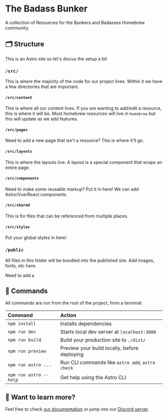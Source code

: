 # The Badass Bunker

A collection of Resources for the Bunkers and Badasses Homebrew community.

## 🗂️ Structure

This is an Astro site so let's discus the setup a bit

### `/src/`

This is where the majority of the code for our project lives. Within it we have a few directories that are important.

#### `/src/content`

This is where all our content lives. If you are wanting to add/edit a resource, this is where it will be. Most homebrew 
resources will live in `homebrew` but this will update as we add features.

#### `/src/pages`

Need to add a new page that isn't a resource? This is where it'll go.

#### `/src/layouts`

This is where the layouts live. A layout is a special component that wraps an entire page.

#### `/src/components`

Need to make some reusable markup? Put it in here! We can add Astro/Vue/React components.

#### `/src/shared`

This is for files that can be referenced from multiple places.

#### `/src/styles`

Put your global styles in here!

### `/public`

All files in this folder will be bundled into the published site. Add images, fonts, etc here.


Need to add a

## 🧞 Commands
All commands are run from the root of the project, from a terminal:

| Command                | Action                                           |
| :--------------------- | :----------------------------------------------- |
| `npm install`          | Installs dependencies                            |
| `npm run dev`          | Starts local dev server at `localhost:3000`      |
| `npm run build`        | Build your production site to `./dist/`          |
| `npm run preview`      | Preview your build locally, before deploying     |
| `npm run astro ...`    | Run CLI commands like `astro add`, `astro check` |
| `npm run astro --help` | Get help using the Astro CLI                     |

## 👀 Want to learn more?

Feel free to check [our documentation](https://docs.astro.build) or jump into our [Discord server](https://astro.build/chat).
